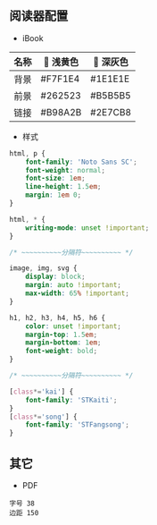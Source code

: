 ## 阅读器配置

- iBook

| 名称 |  浅黄色 |  深灰色 |
| --- | --- | --- |
| 背景 | #F7F1E4 | #1E1E1E |
| 前景 | #262523 | #B5B5B5 |
| 链接 | #B98A2B | #2E7CB8 |


- 样式

```css
html, p {
    font-family: 'Noto Sans SC';
    font-weight: normal;
    font-size: 1em;
    line-height: 1.5em;
    margin: 1em 0;
}
```
```css
html, * {
    writing-mode: unset !important;
}
```
```css
/* ~~~~~~~~~~分隔符~~~~~~~~~~ */
```
```css
image, img, svg {
    display: block;
    margin: auto !important;
    max-width: 65% !important;
}
```
```css
h1, h2, h3, h4, h5, h6 {
    color: unset !important;
    margin-top: 1.5em;
    margin-bottom: 1em;
    font-weight: bold;
}
```
```css
/* ~~~~~~~~~~分隔符~~~~~~~~~~ */
```
```css
[class*='kai'] {
    font-family: 'STKaiti';
}
[class*='song'] {
    font-family: 'STFangsong';
}
```
## 其它

- PDF
```
字号 38
边距 150
```
